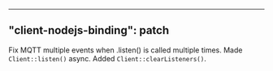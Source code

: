 
---
"client-nodejs-binding": patch
---

Fix MQTT multiple events when .listen() is called multiple times.
Made `Client::listen()` async.
Added `Client::clearListeners()`.